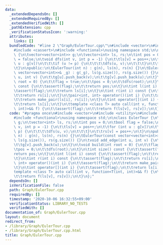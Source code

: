 ```yaml
---
data:
  _extendedDependsOn: []
  _extendedRequiredBy: []
  _extendedVerifiedWith: []
  _pathExtension: cpp
  _verificationStatusIcon: ':warning:'
  attributes:
    links: []
  bundledCode: "#line 2 \"Graph/EulerTour.cpp\"\n#include <vector>\n#include <utility>\n\
    #include <cassert>\n#include <functional>\nusing namespace std;\n\nclass EulerTour\
    \ {\n\tvector<vector<int>> g;\n\tvector<int> ls, rs;\n\tint pos = 0;\n\tbool flag\
    \ = false;\n\tvoid dfs(int v, int p = -1) {\n\t\tls[v] = pos++;\n\t\tfor (int\
    \ u : g[v])\n\t\t\tif (u != p) {\n\t\t\t\tdfs(u, v);\n\t\t\t}\n\t\trs[v] = pos++;\n\
    \t}\n\npublic:\n\tEulerTour(int n) : g(n), ls(n), rs(n) {}\n\tEulerTour(const\
    \ vector<vector<int>>& _g) : g(_g), ls(g.size()), rs(g.size()) {}\n\tvoid add_edge(int\
    \ u, int v) {\n\t\tg[u].push_back(v);\n\t\tg[v].push_back(u);\n\t}\n\tvoid build(int\
    \ root = 0) {\n\t\tflag = true;\n\t\tpos = 0;\n\t\tdfs(root);\n\t}\n\tint size()\
    \ const {\n\t\tassert(flag);\n\t\treturn pos;\n\t}\n\tint l(int i) const {\n\t\
    \tassert(flag);\n\t\treturn ls[i];\n\t}\n\tint r(int i) const {\n\t\tassert(flag);\n\
    \t\treturn rs[i];\n\t}\n\tpair<int, int> operator()(int i) {\n\t\tassert(flag);\n\
    \t\treturn make_pair(ls[i], rs[i]);\n\t}\n\tint operator[](int i) {\n\t\tassert(flag);\n\
    \t\treturn ls[i];\n\t}\n\ttemplate <class T> auto call(int v, function<T(int,\
    \ int)>&& f) {\n\t\tassert(flag);\n\t\treturn f(ls[v], rs[v]);\n\t}\n};\n"
  code: "#pragma once\n#include <vector>\n#include <utility>\n#include <cassert>\n\
    #include <functional>\nusing namespace std;\n\nclass EulerTour {\n\tvector<vector<int>>\
    \ g;\n\tvector<int> ls, rs;\n\tint pos = 0;\n\tbool flag = false;\n\tvoid dfs(int\
    \ v, int p = -1) {\n\t\tls[v] = pos++;\n\t\tfor (int u : g[v])\n\t\t\tif (u !=\
    \ p) {\n\t\t\t\tdfs(u, v);\n\t\t\t}\n\t\trs[v] = pos++;\n\t}\n\npublic:\n\tEulerTour(int\
    \ n) : g(n), ls(n), rs(n) {}\n\tEulerTour(const vector<vector<int>>& _g) : g(_g),\
    \ ls(g.size()), rs(g.size()) {}\n\tvoid add_edge(int u, int v) {\n\t\tg[u].push_back(v);\n\
    \t\tg[v].push_back(u);\n\t}\n\tvoid build(int root = 0) {\n\t\tflag = true;\n\t\
    \tpos = 0;\n\t\tdfs(root);\n\t}\n\tint size() const {\n\t\tassert(flag);\n\t\t\
    return pos;\n\t}\n\tint l(int i) const {\n\t\tassert(flag);\n\t\treturn ls[i];\n\
    \t}\n\tint r(int i) const {\n\t\tassert(flag);\n\t\treturn rs[i];\n\t}\n\tpair<int,\
    \ int> operator()(int i) {\n\t\tassert(flag);\n\t\treturn make_pair(ls[i], rs[i]);\n\
    \t}\n\tint operator[](int i) {\n\t\tassert(flag);\n\t\treturn ls[i];\n\t}\n\t\
    template <class T> auto call(int v, function<T(int, int)>&& f) {\n\t\tassert(flag);\n\
    \t\treturn f(ls[v], rs[v]);\n\t}\n};"
  dependsOn: []
  isVerificationFile: false
  path: Graph/EulerTour.cpp
  requiredBy: []
  timestamp: '2020-10-06 16:32:55+09:00'
  verificationStatus: LIBRARY_NO_TESTS
  verifiedWith: []
documentation_of: Graph/EulerTour.cpp
layout: document
redirect_from:
- /library/Graph/EulerTour.cpp
- /library/Graph/EulerTour.cpp.html
title: Graph/EulerTour.cpp
---
```

